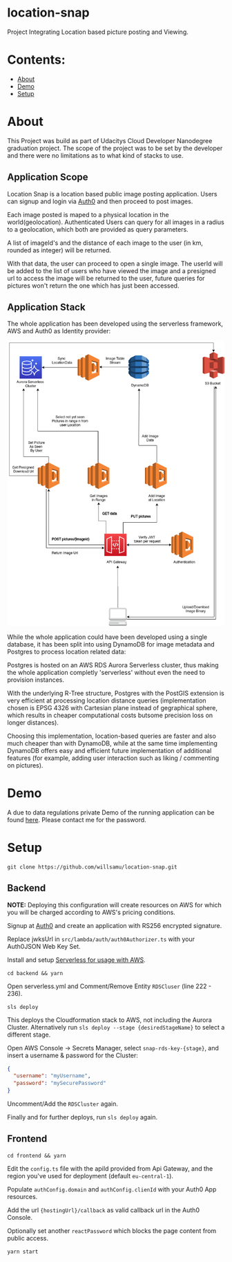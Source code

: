 # location-snap

Project Integrating Location based picture posting and Viewing.

# Contents:

- [About](#about)
- [Demo](#demo)
- [Setup](#setup)

# About

This Project was build as part of Udacitys Cloud Developer Nanodegree graduation project. The scope of the project was to be set by the developer and there were no limitations as to what kind of stacks to use.

## Application Scope

Location Snap is a location based public image posting application. Users can signup and login via [Auth0](https://auth0.com/) and then proceed to post images.

Each image posted is maped to a physical location in the world(geolocation). Authenticated Users can query for all images in a radius to a geolocation, which both are provided as query parameters.

A list of imageId's and the distance of each image to the user (in km, rounded as integer) will be returned.

With that data, the user can proceed to open a single image. The userId will be added to the list of users who have viewed the image and a presigned url to access the image will be returned to the user, future queries for pictures won't return the one which has just been accessed.

## Application Stack

The whole application has been developed using the serverless framework, AWS and Auth0 as Identity provider:

![Stack Diagram](diagram.png)

While the whole application could have been developed using a single database, it has been split into using DynamoDB for image metadata and Postgres to process location related data:

Postgres is hosted on an AWS RDS Aurora Serverless cluster, thus making the whole application completly 'serverless' without even the need to provision instances.

With the underlying R-Tree structure, Postgres with the PostGIS extension is very efficient at processing location distance queries (implementation chosen is EPSG 4326 with Cartesian plane instead of gegraphical sphere, which results in cheaper computational costs butsome precision loss on longer distances).

Choosing this implementation, location-based queries are faster and also much cheaper than with DynamoDB, while at the same time implementing DynamoDB offers easy and efficient future implementation of additional features (for example, adding user interaction such as liking / commenting on pictures).

# Demo

A due to data regulations private Demo of the running application can be found [here](https://d2ovsmn4ut11iq.cloudfront.net/). Please contact me for the password.

# Setup

```
git clone https://github.com/willsamu/location-snap.git
```

## Backend

**NOTE:** Deploying this configuration will create resources on AWS for which you will be charged according to AWS's pricing conditions.

Signup at [Auth0](https://auth0.com/) and create an application with RS256 encrypted signature.

Replace jwksUrl in `src/lambda/auth/auth0Authorizer.ts` with your Auth0JSON Web Key Set.

Install and setup [Serverless for usage with AWS](https://www.serverless.com/framework/docs/providers/aws/guide/credentials/).

```
cd backend && yarn
```

Open serverless.yml and Comment/Remove Entity `RDSCluser` (line 222 - 236).

```
sls deploy
```

This deploys the Cloudformation stack to AWS, not including the Aurora Cluster. Alternatively run `sls deploy --stage {desiredStageName}` to select a different stage.

Open AWS Console -> Secrets Manager, select `snap-rds-key-{stage}`, and insert a username & password for the Cluster:

```json
{
  "username": "myUsername",
  "password": "mySecurePassword"
}
```

Uncomment/Add the `RDSCluster` again.

Finally and for further deploys, run `sls deploy` again.

## Frontend

```
cd frontend && yarn
```

Edit the `config.ts` file with the apiId provided from Api Gateway, and the region you've used for deployment (default `eu-central-1`).

Populate `authConfig.domain` and `authConfig.clienId` with your Auth0 App resources.

Add the url `{hostingUrl}/callback` as valid callback url in the Auth0 Console.

Optionally set another `reactPassword` which blocks the page content from public access.

```
yarn start
```
